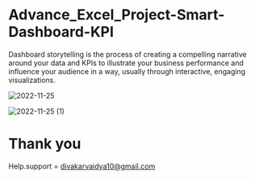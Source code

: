 # Advance_Excel_Project-Smart-Dashboard-KPI

Dashboard storytelling is the process of creating a compelling narrative around your data and KPIs to illustrate your business performance and influence your audience in a way, usually through interactive, engaging visualizations.

![2022-11-25](https://user-images.githubusercontent.com/113365345/204018329-78094b05-6739-4e8c-9e8a-d956c5234ab5.png)

![2022-11-25 (1)](https://user-images.githubusercontent.com/113365345/204018966-70196c1f-7a2c-41bf-af93-636c6135ac6b.png)

# Thank you
Help.support = divakarvaidya10@gmail.com

